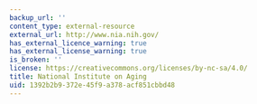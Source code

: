 ```yaml
---
backup_url: ''
content_type: external-resource
external_url: http://www.nia.nih.gov/
has_external_licence_warning: true
has_external_license_warning: true
is_broken: ''
license: https://creativecommons.org/licenses/by-nc-sa/4.0/
title: National Institute on Aging
uid: 1392b2b9-372e-45f9-a378-acf851cbbd48
---
```

